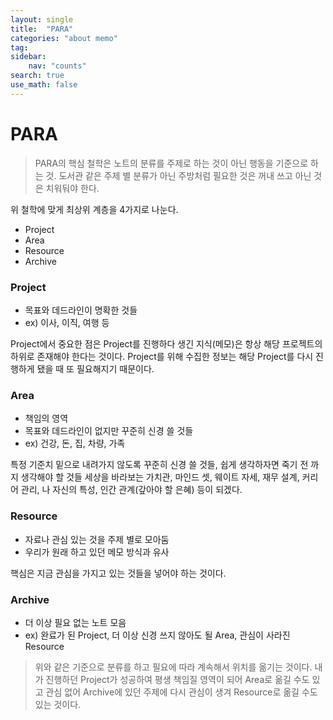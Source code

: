 ```yaml
---
layout: single
title:  "PARA"
categories: "about memo"
tag: 
sidebar:
    nav: "counts"
search: true
use_math: false
---
```


# PARA

> PARA의 핵심 철학은 노트의 분류를 주제로 하는 것이 아닌  행동을 기준으로 하는 것.
> 도서관 같은 주제 별 분류가 아닌 주방처럼 필요한 것은 꺼내 쓰고 아닌 것은 치워둬야 한다.

위 철학에 맞게 최상위 계층을 4가지로 나눈다.

- Project
- Area
- Resource
- Archive

### Project

- 목표와 데드라인이 명확한 것들
- ex) 이사, 이직, 여행 등

Project에서 중요한 점은 Project를 진행하다 생긴 지식(메모)은 항상 해당 프로젝트의 하위로 존재해야 한다는 것이다. Project를 위해 수집한 정보는 해당 Project를 다시 진행하게 됐을 때 또 필요해지기 때문이다.

### Area

- 책임의 영역
- 목표와 데드라인이 없지만 꾸준히 신경 쓸 것들
- ex) 건강, 돈, 집, 차량, 가족

특정 기준치 밑으로 내려가지 않도록 꾸준히 신경 쓸 것들, 쉽게 생각하자면 죽기 전 까지 생각해야 할 것들 세상을 바라보는 가치관, 마인드 셋, 웨이트 자세, 재무 설계, 커리어 관리, 나 자신의 특성, 인간 관계(갚아야 할 은혜) 등이 되겠다.

### Resource

- 자료나 관심 있는 것을 주제 별로 모아둠
- 우리가 원래 하고 있던 메모 방식과 유사

핵심은 지금 관심을 가지고 있는 것들을 넣어야 하는 것이다.

### Archive

- 더 이상 필요 없는 노트 모음
- ex) 완료가 된 Project, 더 이상 신경 쓰지 않아도 될 Area, 관심이 사라진 Resource


>위와 같은 기준으로 분류를 하고 필요에 따라 계속해서 위치를 옮기는 것이다.
>내가 진행하던 Project가 성공하여 평생 책임질 영역이 되어 Area로 옮길 수도 있고
>관심 없어 Archive에 있던 주제에 다시 관심이 생겨 Resource로 옮길 수도 있는 것이다.